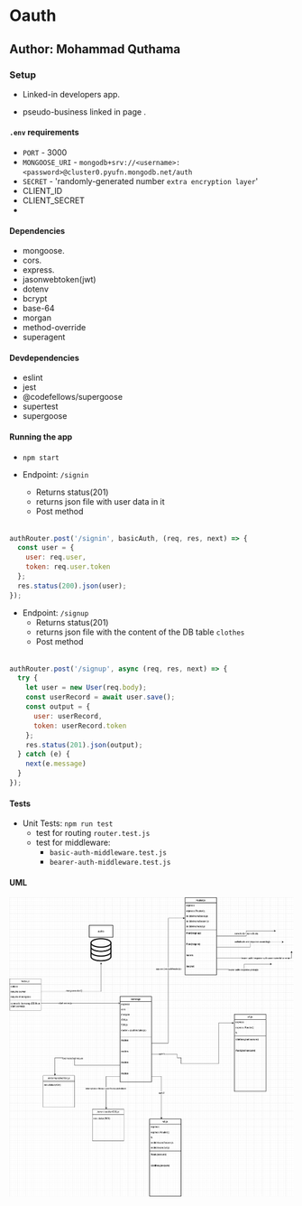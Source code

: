 # Oauth

## Author: Mohammad Quthama


### Setup

- Linked-in developers app.

- pseudo-business linked in page .

#### `.env` requirements

- `PORT` - 3000
- `MONGOOSE_URI` - `mongodb+srv://<username>:<password>@cluster0.pyufn.mongodb.net/auth`
- `SECRET`  - 'randomly-generated number `extra encryption layer`'
- CLIENT_ID
- CLIENT_SECRET
- 

#### Dependencies

- mongoose.
- cors.
- express.
- jasonwebtoken(jwt)
- dotenv
- bcrypt
- base-64
- morgan
- method-override
- superagent


#### Devdependencies

- eslint
- jest
- @codefellows/supergoose
- supertest
- supergoose

#### Running the app

- `npm start`

- Endpoint: `/signin`
  - Returns status(201)
  - returns json file with user data in it
  - Post method

```JavaScript

authRouter.post('/signin', basicAuth, (req, res, next) => {
  const user = {
    user: req.user,
    token: req.user.token
  };
  res.status(200).json(user);
});


```

- Endpoint: `/signup`
  - Returns status(201)
  - returns json file with the content of the DB table `clothes`
  - Post method

```JavaScript

authRouter.post('/signup', async (req, res, next) => {
  try {
    let user = new User(req.body);
    const userRecord = await user.save();
    const output = {
      user: userRecord,
      token: userRecord.token
    };
    res.status(201).json(output);
  } catch (e) {
    next(e.message)
  }
});

```

#### Tests

- Unit Tests: `npm run test`
  - test for routing `router.test.js`
  - test for middleware:
    - `basic-auth-middleware.test.js`
    - `bearer-auth-middleware.test.js`
  
#### UML

![UML Diagram](./uml.png)
